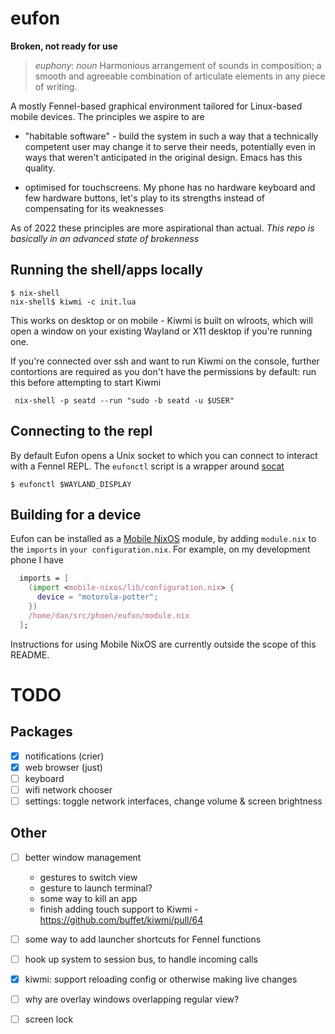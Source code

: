 # eufon

**Broken, not ready for use**

> *euphony*: _noun_ Harmonious arrangement of sounds in composition; a smooth and agreeable combination of articulate elements in any piece of writing.

A mostly Fennel-based graphical environment tailored for Linux-based
mobile devices. The principles we aspire to are

* "habitable software" - build the system in such a way that a
  technically competent user may change it to serve their needs,
  potentially even in ways that weren't anticipated in the original
  design.  Emacs has this quality.

* optimised for touchscreens. My phone has no hardware keyboard and few
  hardware buttons, let's play to its strengths instead of compensating for
  its weaknesses

As of 2022 these principles are more aspirational than actual. _This
repo is basically in an advanced state of brokenness_

## Running the shell/apps locally

    $ nix-shell
    nix-shell$ kiwmi -c init.lua 

This works on desktop or on mobile - Kiwmi is built on wlroots, which
will open a window on your existing Wayland or X11 desktop if you're
running one.

If you're connected over ssh and want to run Kiwmi on the console,
further contortions are required as you don't have the permissions
by default: run this before attempting to start Kiwmi

     nix-shell -p seatd --run "sudo -b seatd -u $USER"

## Connecting to the repl

By default Eufon opens a Unix socket to which you can connect to
interact with a Fennel REPL. The `eufonctl` script is a wrapper around
[socat](http://www.dest-unreach.org/socat/)

    $ eufonctl $WAYLAND_DISPLAY


## Building for a device

Eufon can be installed as a [Mobile NixOS](https://github.com/NixOS/mobile-nixos/) module, by adding
`module.nix` to the `imports` in `your configuration.nix`. For example, on my development phone I
have 

```nix
  imports = [
    (import <mobile-nixos/lib/configuration.nix> {
      device = "motorola-potter";
    })
    /home/dan/src/phoen/eufon/module.nix
  ];
```

Instructions for using Mobile NixOS are currently outside the scope of
this README.



# TODO

## Packages

- [X] notifications (crier)
- [X] web browser (just)
- [ ] keyboard
- [ ] wifi network chooser
- [ ] settings: toggle network interfaces, change volume & screen brightness

## Other

- [ ] better window management
	- gestures to switch view
	- gesture to launch terminal?
	- some way to kill an app
	- finish adding touch support to Kiwmi - https://github.com/buffet/kiwmi/pull/64

- [ ] some way to add launcher shortcuts for Fennel functions
- [ ] hook up system to session bus, to handle incoming calls
- [X] kiwmi: support reloading config or otherwise making live changes
- [ ] why are overlay windows overlapping regular view?
- [ ] screen lock
